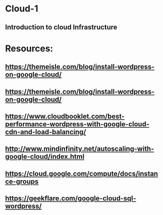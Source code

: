 # Cloud-1
## Introduction to cloud Infrastructure

# Resources:
## https://themeisle.com/blog/install-wordpress-on-google-cloud/
## https://themeisle.com/blog/install-wordpress-on-google-cloud/
## https://www.cloudbooklet.com/best-performance-wordpress-with-google-cloud-cdn-and-load-balancing/
## http://www.mindinfinity.net/autoscaling-with-google-cloud/index.html
## https://cloud.google.com/compute/docs/instance-groups
## https://geekflare.com/google-cloud-sql-wordpress/
